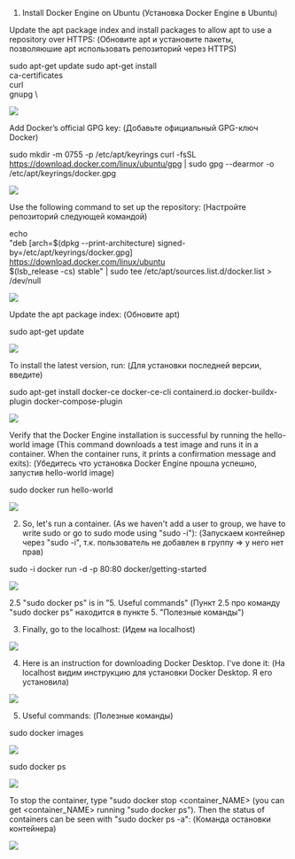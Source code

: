 1. Install Docker Engine on Ubuntu
(Установка Docker Engine в Ubuntu)

Update the apt package index and install packages to allow apt to use a repository over HTTPS:
(Обновите apt и установите пакеты, позволяюшие apt использовать репозиторий через HTTPS)

 sudo apt-get update
 sudo apt-get install \
    ca-certificates \
    curl \
    gnupg \

<img src="1st.png" width="" height=""/>

Add Docker’s official GPG key:
(Добавьте официальный GPG-ключ Docker)

sudo mkdir -m 0755 -p /etc/apt/keyrings
curl -fsSL https://download.docker.com/linux/ubuntu/gpg | sudo gpg --dearmor -o /etc/apt/keyrings/docker.gpg

<img src="2nd.png" width="" height=""/>

Use the following command to set up the repository:
(Настройте репозиторий следующей командой)

echo \
  "deb [arch=$(dpkg --print-architecture) signed-by=/etc/apt/keyrings/docker.gpg] https://download.docker.com/linux/ubuntu \
  $(lsb_release -cs) stable" | sudo tee /etc/apt/sources.list.d/docker.list > /dev/null
  
<img src="3rd.png" width="" height=""/>

Update the apt package index:
(Обновите apt)

sudo apt-get update

<img src="4th.png" width="" height=""/>

To install the latest version, run:
(Для установки последней версии, введите)

sudo apt-get install docker-ce docker-ce-cli containerd.io docker-buildx-plugin docker-compose-plugin

<img src="5th.png" width="" height=""/>

Verify that the Docker Engine installation is successful by running the hello-world image (This command downloads a test image and runs it in a container. When the container runs, it prints a confirmation message and exits):
(Убедитесь что установка Docker Engine прошла успешно, запустив hello-world image)

sudo docker run hello-world

<img src="6th.png" width="" height=""/>

2. So, let's run a container. (As we haven't add a user to group, we have to write sudo or go to sudo mode using "sudo -i"):
(Запускаем контейнер через "sudo -i", т.к. пользователь не добавлен в группу => у него нет прав)

sudo -i
docker run -d -p 80:80 docker/getting-started

<img src="7th.png" width="" height=""/>

2.5 "sudo docker ps" is in "5. Useful commands"
(Пункт 2.5 про команду "sudo docker ps" находится в пункте 5. "Полезные команды")

3. Finally, go to the localhost:
(Идем на localhost)

<img src="8th.png" width="" height=""/>

4. Here is an instruction for downloading Docker Desktop. I've done it:
(На localhost видим инструкцию для установки Docker Desktop. Я его установила)

<img src="9th.png" width="" height=""/>

5. Useful commands:
(Полезные команды)

sudo docker images

<img src="10th.png" width="" height=""/>

sudo docker ps

<img src="11th.png" width="" height=""/>

To stop the container, type "sudo docker stop <container_NAME> (you can get <container_NAME> running "sudo docker ps"). Then the status of containers can be seen with "sudo docker ps -a":
(Команда остановки контейнера)

<img src="12th.png" width="" height=""/>
